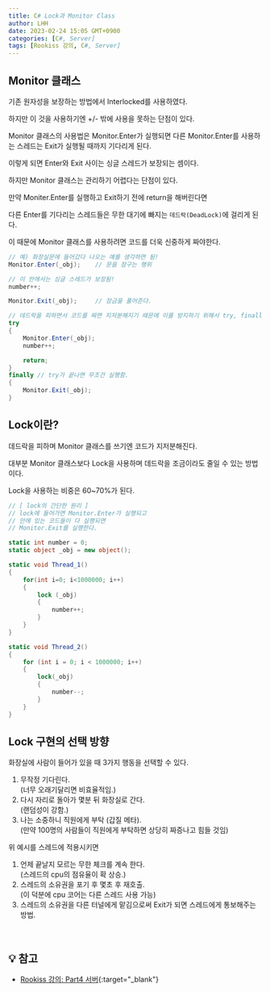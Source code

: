 ```yaml
---
title: C# Lock과 Monitor Class
author: LHH
date: 2023-02-24 15:05 GMT+0900
categories: [C#, Server]
tags: [Rookiss 강의, C#, Server]
---
```


## Monitor 클래스 
기존 원자성을 보장하는 방법에서 Interlocked를 사용하였다.

하지만 이 것을 사용하기엔 +/- 밖에 사용을 못하는 단점이 있다.

Monitor 클래스의 사용법은 Monitor.Enter가 실행되면 다른 Monitor.Enter를 사용하는 스레드는 Exit가 실행될 때까지 기다리게 된다.

이렇게 되면 Enter와 Exit 사이는 싱글 스레드가 보장되는 셈이다. 

하지만 Monitor 클래스는 관리하기 어렵다는 단점이 있다.

만약 Moniter.Enter를 실행하고 Exit하기 전에 return을 해버린다면

다른 Enter를 기다리는 스레드들은 무한 대기에 빠지는 `데드락(DeadLock)`에 걸리게 된다.

이 때문에 Monitor 클래스를 사용하려면 코드를 더욱 신중하게 짜야한다.

```cs
// 예) 화장실문에 들어갔다 나오는 예를 생각하면 됨!
Monitor.Enter(_obj);    // 문을 잠구는 행위

// 이 안에서는 싱글 스레드가 보장됨!
number++;

Monitor.Exit(_obj);     // 잠금을 풀어준다.
```

```cs
// 데드락을 피하면서 코드를 짜면 지저분해지기 때문에 이를 방지하기 위해서 try, finally 사용
try
{
    Monitor.Enter(_obj);
    number++;

    return;
}
finally // try가 끝나면 무조건 실행함.
{
    Monitor.Exit(_obj);
}
```

## Lock이란?
데드락을 피하며 Monitor 클래스를 쓰기엔  코드가 지저분해진다.

대부분 Monitor 클래스보다 Lock을 사용하며 데드락을 조금이라도 줄일 수 있는 방법이다.

Lock을 사용하는 비중은 60~70%가 된다.

```cs
// [ lock의 간단한 원리 ]
// lock에 들어가면 Monitor.Enter가 실행되고
// 안에 있는 코드들이 다 실행되면
// Monitor.Exit를 실행한다.

static int number = 0;
static object _obj = new object();

static void Thread_1()
{
    for(int i=0; i<1000000; i++)
    {
        lock (_obj)
        {
            number++;
        }
    }
}

static void Thread_2()
{
    for (int i = 0; i < 1000000; i++)
    {
        lock(_obj)
        {
            number--;
        }
    }
}
```

## Lock 구현의 선택 방향
화장실에 사람이 들어가 있을 때 3가지 행동을 선택할 수 있다. 
1. 무작정 기다린다. <br> (너무 오래기달리면 비효율적임.)
2. 다시 자리로 돌아가 몇분 뒤 화장실로 간다. <br> (랜덤성이 강함.)
3. 나는 소중하니 직원에게 부탁 (갑질 메타). <br> (만약 100명의 사람들이 직원에게 부탁하면 상당히 짜증나고 힘들 것임) <br>

위 예시를 스레드에 적용시키면
1. 언제 끝날지 모르는 무한 체크를 계속 한다. <br> (스레드의 cpu의 점유율이 확 상승.)
2. 스레드의 소유권을 포기 후 몇초 후 재호출. <br> (이 덕분에 cpu 코어는 다른 스레드 사용 가능)
3. 스레드의 소유권을 다른 터널에게 맡김으로써 Exit가 되면 스레드에게 통보해주는 방법.

<br>

## 💡 참고
- [Rookiss 강의: Part4 서버](https://www.inflearn.com/course/%EC%9C%A0%EB%8B%88%ED%8B%B0-mmorpg-%EA%B0%9C%EB%B0%9C-part4){:target="_blank"}